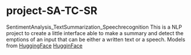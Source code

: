 # project-SA-TC-SR

SentimentAnalysis_TextSummarization_Speechrecognition
This is a NLP project to create a little interface able to make a summary and detect the emptions of an input that can be either a written text or a speech. Models from [HuggingFace]([https://huggingface.co/])
[HugginFace](https://huggingface.co/)
